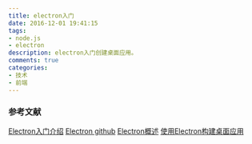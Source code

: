```yaml
---
title: electron入门
date: 2016-12-01 19:41:15
tags:
- node.js
- electron
description: electron入门创建桌面应用。
comments: true
categories:
- 技术
- 前端
---
```

### 参考文献
  [Electron入门介绍](https://segmentfault.com/a/1190000005692430)
  [Electron github](https://github.com/electron/electron)
  [Electron概述](http://get.ftqq.com/7870.get)
  [使用Electron构建桌面应用](https://zhuanlan.zhihu.com/p/20225295?columnSlug=FrontendMagazine)